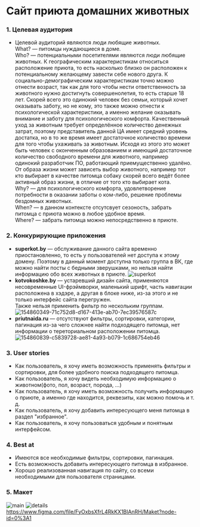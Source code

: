 # Сайт приюта домашних животных

### **1. Целевая аудитория**

+ Целевой аудиторий являются люди любящие животных.  
What? — питомцы нуждающиеся в доме.  
Who? — потенциальными посетителями являются люди любящие животных.
К географическим характеристикам относиться расположение приюта, то есть насколько близко он расположен к потенциальному желающему завести себе нового друга.
К социально-демографическим характеристикам точно можно отнести возраст, так как для того чтобы нести ответственность за животного нужно достигнуть совершенолетия, то есть старше 18 лет.
Скорей всего это одинокий человек без семьи, который хочет оказывать заботу, но не кому, это также можно отнести к психологической характеристики, а именно желание оказывать внимание и заботу для психологического комфорта.
Качественный уход за животным требует определённое количество денежных затрат, поэтому представитель данной ЦА имеет средний уровень достатка, но в то же время имеет достаточное количество времени для того чтобы ухаживать за животным.
Исходя из этого это может быть человек с оконченным образованием и имеющий достаточное количество свободного времени для животного, например одинокий разработчик ПО, работающий приемущественно удалёно.
От образа жизни может зависеть выбор животного, например тот кто выбирает в качестве питомца собаку скорей всего ведёт более активный образ жизни, в отличие от того кто выбирает кота.  
Why? — для психологического комфорта, удовлетворение потребности в оказании заботы о ком-либо, решение проблемы бездомных животных.  
When? — в данном контексте отсутсвует сезоность, забрать питомца с приюта можно в любое удобное время.  
Where? — забрать питомца можно непосредственно в приюте.  
### **2. Конкурирующие приложения**  
+ **superkot.by** — обслуживание данного сайта временно приостановленно, то есть у пользователей нет доступа к этому домену. Поэтому в данный момент доступна только группа в ВК, где можно найти посты с бедными зверушками, но нельзя найти информацию обо всех животных в приюте.
![superkot](https://user-images.githubusercontent.com/81259896/154860453-540373e3-76ff-40bc-803e-28007732d52f.png)
+ **kotvokoshke.by** — устаревший дизайн сайта, применяются несовременные UI-фрэймворки, маленький шрифт, часть навигации расположена в хэдэре, а другая в блоке ниже, из-за этого и не только интерфейс сайта перегружен.  
Также нельзя применить фильтр по нескольким группам.  
![154860349-71c752d8-d167-413e-ab70-7ec39576587c](https://user-images.githubusercontent.com/81259896/154860427-a96daf92-d885-4dca-a6b0-a8be69bc7ce5.png)  
+ **priutnaida.ru** — отсутствуют фильтры, сортировки, категории, пагинация из-за чего сложнее найти подходящего питомца, нет информации о тереториальном расположении питомца.  
![154860839-c5839728-ae81-4a93-b079-1c686754eb46](https://user-images.githubusercontent.com/81259896/154860893-8bed4efe-73a6-4cc7-abd3-c41cd83e8e0b.png)  
### **3. User stories**
+ Как пользователь, я хочу иметь возможность применять фильтры и сортировки, для более удобного поиска подходящего питомца.
+ Как пользователь, я хочу видеть необходимую информацию о животном(фото, пол, возраст, порода, ...)
+ Как пользователь, я хочу иметь возможность получить информацию о приюте, а именно где находится, реквезиты, как можно помочь и т. д.
+ Как пользователь, я хочу добавить интересующего меня питомца в раздел "избранное". 
+ Как пользователь, я хочу пользоваться удобным и понятным интерфейсом.  
### **4. Best at**
+ Имеются все необходимые фильтры, сортировки, пагинация.  
+ Есть возможность добавить интересующего питомца в избранное.  
+ Хорошо реализованная навигация по сайту, со всеми необходимыми для пользователя страницами.  
### **5. Макет**
![main](https://user-images.githubusercontent.com/81259896/154863326-5cf81f98-12c5-4707-b250-cca24de7ddf6.png)
![details](https://user-images.githubusercontent.com/81259896/154863399-7d39be87-e82b-4b61-b681-fae8fe80bc1a.png)
https://www.figma.com/file/FyOxbsXfrL4RkKX1BlAnRH/Maket?node-id=0%3A1



